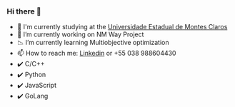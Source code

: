 ### Hi there 👋

<!--
**gahvs/gahvs** is a ✨ _special_ ✨ repository because its `README.md` (this file) appears on your GitHub profile.
-->
- :school: I'm currently studying at the [Universidade Estadual de Montes Claros](https://unimontes.br/)
- 🔭 I’m currently working on NM Way Project
- :chart_with_downwards_trend: I’m currently learning Multiobjective optimization 
- 📫 How to reach me: [Linkedin](https://www.linkedin.com/in/gabriel-abreu-35179a160) or +55 038 988604430
- :heavy_check_mark: C/C++
- :heavy_check_mark: Python
- :heavy_check_mark: JavaScript
- :heavy_check_mark: GoLang
